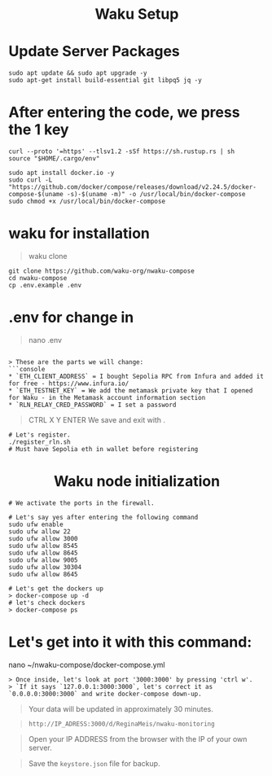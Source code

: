 
<h1 align="center"> Waku Setup</h1>

# Update Server Packages
```console
sudo apt update && sudo apt upgrade -y
sudo apt-get install build-essential git libpq5 jq -y
```

# After entering the code, we press the 1 key
```console
curl --proto '=https' --tlsv1.2 -sSf https://sh.rustup.rs | sh
source "$HOME/.cargo/env"
```
```console
sudo apt install docker.io -y
sudo curl -L "https://github.com/docker/compose/releases/download/v2.24.5/docker-compose-$(uname -s)-$(uname -m)" -o /usr/local/bin/docker-compose
sudo chmod +x /usr/local/bin/docker-compose
```
# waku for installation

> waku clone
```console
git clone https://github.com/waku-org/nwaku-compose
cd nwaku-compose
cp .env.example .env
```
# .env for change in
> nano .env
```

> These are the parts we will change:
```console
* `ETH_CLIENT_ADDRESS` = I bought Sepolia RPC from Infura and added it for free - https://www.infura.io/
* `ETH_TESTNET_KEY` = We add the metamask private key that I opened for Waku - in the Metamask account information section
* `RLN_RELAY_CRED_PASSWORD` = I set a password
```
> CTRL X Y ENTER We save and exit with .

```console
# Let's register.
./register_rln.sh
# Must have Sepolia eth in wallet before registering
```

<h1 align="center"> Waku node initialization </h1>

```console
# We activate the ports in the firewall.

# Let's say yes after entering the following command
sudo ufw enable
sudo ufw allow 22    
sudo ufw allow 3000   
sudo ufw allow 8545   
sudo ufw allow 8645   
sudo ufw allow 9005   
sudo ufw allow 30304  
sudo ufw allow 8645

# Let's get the dockers up
> docker-compose up -d
# let's check dockers
> docker-compose ps
```
# Let's get into it with this command:

nano ~/nwaku-compose/docker-compose.yml
```console
> Once inside, let's look at port '3000:3000' by pressing 'ctrl w'.
> `If it says `127.0.0.1:3000:3000`, let's correct it as `0.0.0.0:3000:3000` and write docker-compose down-up.
```

> Your data will be updated in approximately 30 minutes.

> `http://IP_ADRESS:3000/d/ReginaMeis/nwaku-monitoring`

> Open your IP ADDRESS from the browser with the IP of your own server.

> Save the `keystore.json` file for backup.



